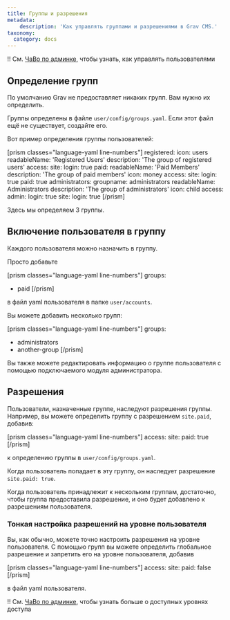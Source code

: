 ```yaml
---
title: Группы и разрешения
metadata:
    description: 'Как управлять группами и разрешениями в Grav CMS.'
taxonomy:
  category: docs
---
```


!! См. [ЧаВо по админке](/admin-panel/faq#adding-and-managing-users), чтобы узнать, как управлять пользователями

## Определение групп

По умолчанию Grav не предоставляет никаких групп. Вам нужно их определить.

Группы определены в файле `user/config/groups.yaml`. Если этот файл ещё не существует, создайте его.

Вот пример определения группы пользователей:

[prism classes="language-yaml line-numbers"]
registered:
  icon: users
  readableName: 'Registered Users'
  description: 'The group of registered users'
  access:
    site:
      login: true
paid:
  readableName: 'Paid Members'
  description: 'The group of paid members'
  icon: money
  access:
    site:
      login: true
      paid: true
administrators:
  groupname: administrators
  readableName: Administrators
  description: 'The group of administrators'
  icon: child
  access:
    admin:
      login: true
    site:
      login: true
[/prism]

Здесь мы определяем 3 группы.

## Включение пользователя в группу

Каждого пользователя можно назначить в группу.

Просто добавьте

[prism classes="language-yaml line-numbers"]
groups:
  - paid
[/prism]

в файл yaml пользователя в папке `user/accounts`.

Вы можете добавить несколько групп:

[prism classes="language-yaml line-numbers"]
groups:
  - administrators
  - another-group
[/prism]

Вы также можете редактировать информацию о группе пользователя с помощью подключаемого модуля администратора.

## Разрешения

Пользователи, назначенные группе, наследуют разрешения группы. Например, вы можете определить группу с разрешением `site.paid`, добавив:

[prism classes="language-yaml line-numbers"]
access:
  site:
    paid: true
[/prism]

к определению группы в `user/config/groups.yaml`.

Когда пользователь попадает в эту группу, он наследует разрешение `site.paid: true`.

Когда пользователь принадлежит к нескольким группам, достаточно, чтобы группа предоставила разрешение, и оно будет добавлено к разрешениям пользователя.

### Тонкая настройка разрешений на уровне пользователя

Вы, как обычно, можете точно настроить разрешения на уровне пользователя. С помощью групп вы можете определить глобальное разрешение и запретить его на уровне пользователя, добавив

[prism classes="language-yaml line-numbers"]
access:
  site:
    paid: false
[/prism]

в файл yaml пользователя.

!! См. [ЧаВо по админке](/admin-panel/faq#управление-доступом), чтобы узнать больше о доступных уровнях доступа
